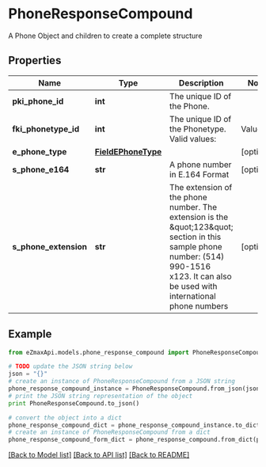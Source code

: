 # PhoneResponseCompound

A Phone Object and children to create a complete structure

## Properties
Name | Type | Description | Notes
------------ | ------------- | ------------- | -------------
**pki_phone_id** | **int** | The unique ID of the Phone. | 
**fki_phonetype_id** | **int** | The unique ID of the Phonetype.  Valid values:  |Value|Description| |-|-| |1|Office| |2|Home| |3|Mobile| |4|Fax| |5|Pager| |6|Toll Free| | 
**e_phone_type** | [**FieldEPhoneType**](FieldEPhoneType.md) |  | [optional] 
**s_phone_e164** | **str** | A phone number in E.164 Format | [optional] 
**s_phone_extension** | **str** | The extension of the phone number.  The extension is the \&quot;123\&quot; section in this sample phone number: (514) 990-1516 x123.  It can also be used with international phone numbers | [optional] 

## Example

```python
from eZmaxApi.models.phone_response_compound import PhoneResponseCompound

# TODO update the JSON string below
json = "{}"
# create an instance of PhoneResponseCompound from a JSON string
phone_response_compound_instance = PhoneResponseCompound.from_json(json)
# print the JSON string representation of the object
print PhoneResponseCompound.to_json()

# convert the object into a dict
phone_response_compound_dict = phone_response_compound_instance.to_dict()
# create an instance of PhoneResponseCompound from a dict
phone_response_compound_form_dict = phone_response_compound.from_dict(phone_response_compound_dict)
```
[[Back to Model list]](../README.md#documentation-for-models) [[Back to API list]](../README.md#documentation-for-api-endpoints) [[Back to README]](../README.md)


